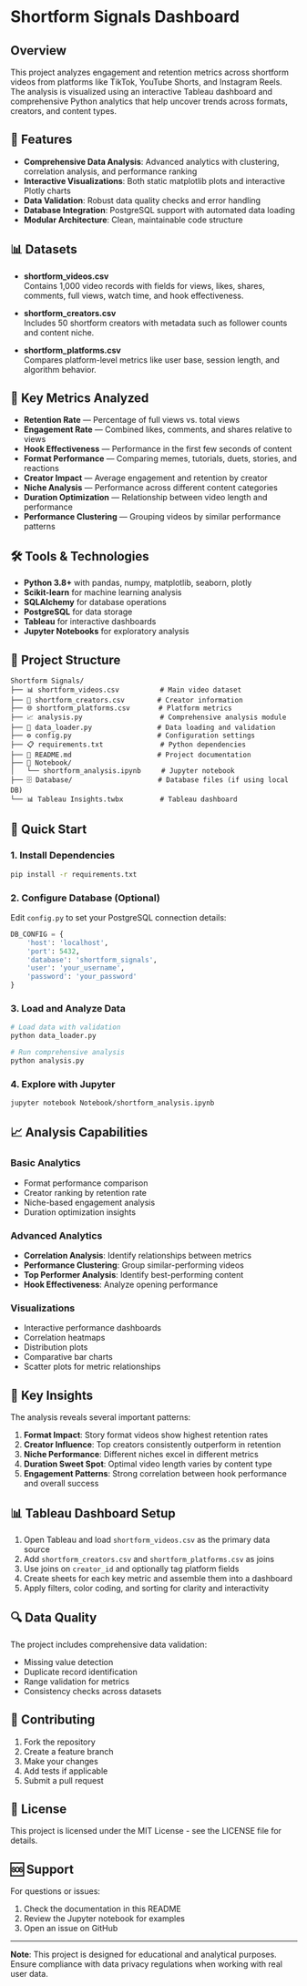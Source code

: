 # Shortform Signals Dashboard

## Overview

This project analyzes engagement and retention metrics across shortform videos from platforms like TikTok, YouTube Shorts, and Instagram Reels. The analysis is visualized using an interactive Tableau dashboard and comprehensive Python analytics that help uncover trends across formats, creators, and content types.

## 🚀 Features

- **Comprehensive Data Analysis**: Advanced analytics with clustering, correlation analysis, and performance ranking
- **Interactive Visualizations**: Both static matplotlib plots and interactive Plotly charts
- **Data Validation**: Robust data quality checks and error handling
- **Database Integration**: PostgreSQL support with automated data loading
- **Modular Architecture**: Clean, maintainable code structure

## 📊 Datasets

- **shortform_videos.csv**  
  Contains 1,000 video records with fields for views, likes, shares, comments, full views, watch time, and hook effectiveness.

- **shortform_creators.csv**  
  Includes 50 shortform creators with metadata such as follower counts and content niche.

- **shortform_platforms.csv**  
  Compares platform-level metrics like user base, session length, and algorithm behavior.

## 🔧 Key Metrics Analyzed

- **Retention Rate** — Percentage of full views vs. total views
- **Engagement Rate** — Combined likes, comments, and shares relative to views
- **Hook Effectiveness** — Performance in the first few seconds of content
- **Format Performance** — Comparing memes, tutorials, duets, stories, and reactions
- **Creator Impact** — Average engagement and retention by creator
- **Niche Analysis** — Performance across different content categories
- **Duration Optimization** — Relationship between video length and performance
- **Performance Clustering** — Grouping videos by similar performance patterns

## 🛠️ Tools & Technologies

- **Python 3.8+** with pandas, numpy, matplotlib, seaborn, plotly
- **Scikit-learn** for machine learning analysis
- **SQLAlchemy** for database operations
- **PostgreSQL** for data storage
- **Tableau** for interactive dashboards
- **Jupyter Notebooks** for exploratory analysis

## 📁 Project Structure

```
Shortform Signals/
├── 📊 shortform_videos.csv          # Main video dataset
├── 👥 shortform_creators.csv        # Creator information
├── 🌐 shortform_platforms.csv       # Platform metrics
├── 📈 analysis.py                   # Comprehensive analysis module
├── 🔄 data_loader.py                # Data loading and validation
├── ⚙️ config.py                     # Configuration settings
├── 📋 requirements.txt              # Python dependencies
├── 📖 README.md                     # Project documentation
├── 📓 Notebook/
│   └── shortform_analysis.ipynb     # Jupyter notebook
├── 🗄️ Database/                     # Database files (if using local DB)
└── 📊 Tableau Insights.twbx         # Tableau dashboard
```

## 🚀 Quick Start

### 1. Install Dependencies

```bash
pip install -r requirements.txt
```

### 2. Configure Database (Optional)

Edit `config.py` to set your PostgreSQL connection details:

```python
DB_CONFIG = {
    'host': 'localhost',
    'port': 5432,
    'database': 'shortform_signals',
    'user': 'your_username',
    'password': 'your_password'
}
```

### 3. Load and Analyze Data

```bash
# Load data with validation
python data_loader.py

# Run comprehensive analysis
python analysis.py
```

### 4. Explore with Jupyter

```bash
jupyter notebook Notebook/shortform_analysis.ipynb
```

## 📈 Analysis Capabilities

### Basic Analytics

- Format performance comparison
- Creator ranking by retention rate
- Niche-based engagement analysis
- Duration optimization insights

### Advanced Analytics

- **Correlation Analysis**: Identify relationships between metrics
- **Performance Clustering**: Group similar-performing videos
- **Top Performer Analysis**: Identify best-performing content
- **Hook Effectiveness**: Analyze opening performance

### Visualizations

- Interactive performance dashboards
- Correlation heatmaps
- Distribution plots
- Comparative bar charts
- Scatter plots for metric relationships

## 🎯 Key Insights

The analysis reveals several important patterns:

1. **Format Impact**: Story format videos show highest retention rates
2. **Creator Influence**: Top creators consistently outperform in retention
3. **Niche Performance**: Different niches excel in different metrics
4. **Duration Sweet Spot**: Optimal video length varies by content type
5. **Engagement Patterns**: Strong correlation between hook performance and overall success

## 📊 Tableau Dashboard Setup

1. Open Tableau and load `shortform_videos.csv` as the primary data source
2. Add `shortform_creators.csv` and `shortform_platforms.csv` as joins
3. Use joins on `creator_id` and optionally tag platform fields
4. Create sheets for each key metric and assemble them into a dashboard
5. Apply filters, color coding, and sorting for clarity and interactivity

## 🔍 Data Quality

The project includes comprehensive data validation:

- Missing value detection
- Duplicate record identification
- Range validation for metrics
- Consistency checks across datasets

## 🤝 Contributing

1. Fork the repository
2. Create a feature branch
3. Make your changes
4. Add tests if applicable
5. Submit a pull request

## 📝 License

This project is licensed under the MIT License - see the LICENSE file for details.

## 🆘 Support

For questions or issues:

1. Check the documentation in this README
2. Review the Jupyter notebook for examples
3. Open an issue on GitHub

---

**Note**: This project is designed for educational and analytical purposes. Ensure compliance with data privacy regulations when working with real user data.
